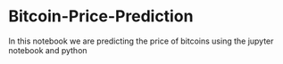 # Bitcoin-Price-Prediction
In this notebook we are predicting the price of bitcoins using the jupyter notebook and python
